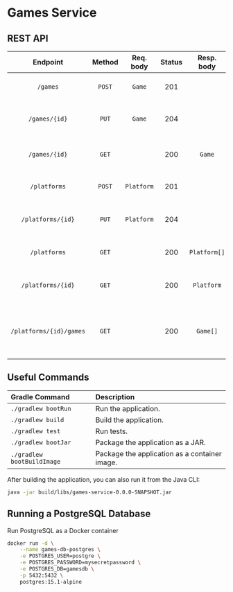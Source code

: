 # Games Service

## REST API

|        Endpoint	        | Method | Req. body  | Status |  Resp. body  | Description    		                                    |
|:-----------------------:|:------:|:----------:|:------:|:------------:|:-----------------------------------------------------|
|        `/games`         | `POST` |   `Game`   |  201   |              | Add a new game to the catalog                        |
|      `/games/{id}`      | `PUT`  |   `Game`   |  204   |              | Update the game with the given `{id}`                |
|      `/games/{id}`      | `GET`  |            |  200   |    `Game`    | Get the game with the given `{id}`                   |
|      `/platforms`       | `POST` | `Platform` |  201   |              | Add a new platform to the catalog                    |
|    `/platforms/{id}`    | `PUT`  | `Platform` |  204   |              | Update the platform with the given `{id}`            |
|      `/platforms`       | `GET`  |            |  200   | `Platform[]` | Get all platforms in the catalog                     |
|    `/platforms/{id}`    | `GET`  |            |  200   |  `Platform`  | Get the platform with the given `{id}`               |
| `/platforms/{id}/games` | `GET`  |            |  200   |   `Game[]`   | Get all games for the platform with the given `{id}` |

## Useful Commands

| Gradle Command	            | Description                                   |
|:---------------------------|:----------------------------------------------|
| `./gradlew bootRun`        | Run the application.                          |
| `./gradlew build`          | Build the application.                        |
| `./gradlew test`           | Run tests.                                    |
| `./gradlew bootJar`        | Package the application as a JAR.             |
| `./gradlew bootBuildImage` | Package the application as a container image. |

After building the application, you can also run it from the Java CLI:

```bash
java -jar build/libs/games-service-0.0.0-SNAPSHOT.jar
```

## Running a PostgreSQL Database

Run PostgreSQL as a Docker container

```bash
docker run -d \
    --name games-db-postgres \
    -e POSTGRES_USER=postgre \
    -e POSTGRES_PASSWORD=mysecretpassword \
    -e POSTGRES_DB=gamesdb \
    -p 5432:5432 \
    postgres:15.1-alpine
```
